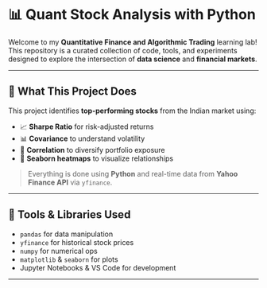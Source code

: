# 📊 Quant Stock Analysis with Python

Welcome to my **Quantitative Finance and Algorithmic Trading** learning lab!  
This repository is a curated collection of code, tools, and experiments designed to explore the intersection of **data science** and **financial markets**.

---

## 🚀 What This Project Does

This project identifies **top-performing stocks** from the Indian market using:
- 📈 **Sharpe Ratio** for risk-adjusted returns
- 📊 **Covariance** to understand volatility
- 🔗 **Correlation** to diversify portfolio exposure
- 🎨 **Seaborn heatmaps** to visualize relationships

> Everything is done using **Python** and real-time data from **Yahoo Finance API** via `yfinance`.

---

## 🔧 Tools & Libraries Used

- `pandas` for data manipulation
- `yfinance` for historical stock prices
- `numpy` for numerical ops
- `matplotlib` & `seaborn` for plots
- Jupyter Notebooks & VS Code for development

---
